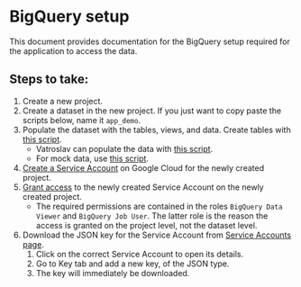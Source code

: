 # BigQuery setup

This document provides documentation for the BigQuery setup required for the application to access the data.

## Steps to take:

1. Create a new project.
2. Create a dataset in the new project. If you just want to copy paste the scripts below, name it `app_demo`.
3. Populate the dataset with the tables, views, and data. Create tables with [this script](/bigquery/create_tables.sql).
   - Vatroslav can populate the data with [this script](/bigquery/insert_demo_data.sql).
   - For mock data, use [this script](/mock_data.sql).
4. [Create a Service Account](https://console.cloud.google.com/iam-admin/serviceaccounts) on Google Cloud for the newly created project.
5. [Grant access](https://console.cloud.google.com/iam-admin/iam) to the newly created Service Account on the newly created project.
   - The required permissions are contained in the roles `BigQuery Data Viewer` and `BigQuery Job User`. The latter role is the reason the access is granted on the project level, not the dataset level.
6. Download the JSON key for the Service Account from [Service Accounts page](https://console.cloud.google.com/iam-admin/serviceaccounts).
   1. Click on the correct Service Account to open its details.
   2. Go to Key tab and add a new key, of the JSON type.
   3. The key will immediately be downloaded.
